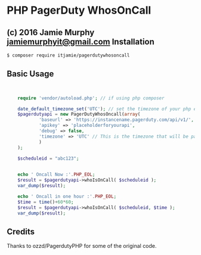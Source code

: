 PHP PagerDuty WhosOnCall
===============
(c) 2016 Jamie Murphy <jamiemurphyit@gmail.com>
Installation
-----------
``` sh
$ composer require itjamie/pagerdutywhosoncall
```

Basic Usage
-----------

```php


	require 'vendor/autoload.php'; // if using php composer

	date_default_timezone_set('UTC'); // set the timezone of your php env to be the same you pass to pagerduty
	$pagerdutyapi = new PagerDutyWhosOncall(array(
            'baseurl' => 'https://instancename.pagerduty.com/api/v1/', 
            'apikey' => 'placeholderforyourapi',
            'debug' => false,
            'timezone' => 'UTC' // This is the timezone that will be passed to pagerduty. https://developer.pagerduty.com/documentation/rest/types#timezone
            )
	);
        
	$scheduleid = "abc123";


	echo ' Oncall Now :'.PHP_EOL;
	$result = $pagerdutyapi->whoIsOnCall( $scheduleid );
    var_dump($result);

	echo ' Oncall in one hour :'.PHP_EOL;
	$time = time()+60*60;
	$result = $pagerdutyapi->whoIsOnCall( $scheduleid, $time );
    var_dump($result);

```


Credits
-----------

Thanks to ozzd/PagerdutyPHP for some of the original code. 